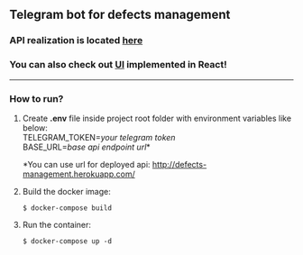 ## Telegram bot for defects management
### API realization is located [here](https://github.com/BogVin/defects-management)
### You can also check out [UI](https://github.com/Chay23/defects-management-react) implemented in React!
***
### How to run?

1. Create **.env** file inside project root folder with environment variables like below:  
    TELEGRAM_TOKEN=_your telegram token_  
    BASE_URL=_base api endpoint url_*  
    
    *You can use url for deployed api: http://defects-management.herokuapp.com/ 

2. Build the docker image:
    ```console
    $ docker-compose build
    ```
3.  Run the container:
    ```console
    $ docker-compose up -d
    ```


